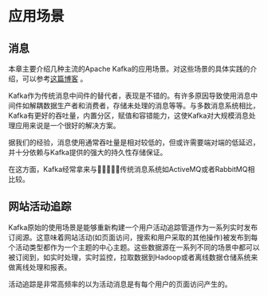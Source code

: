 # 应用场景

## 消息

本章主要介绍几种主流的Apache Kafka的应用场景。对这些场景的具体实践的介绍，可以参考[这篇博客](https://engineering.linkedin.com/distributed-systems/log-what-every-software-engineer-should-know-about-real-time-datas-unifying) 。

Kafka作为传统消息中间件的替代者，表现是不错的。有许多原因导致使用消息中间件如解耦数据生产者和消费者，存储未处理的消息等等。与多数消息系统相比，Kafka有更好的吞吐量，内置分区，赋值和容错能力，这使Kafka对大规模消息处理应用来说是一个很好的解决方案。

据我们的经验，消息使用通常吞吐量是相对较低的，但或许需要端对端的低延迟，并十分依赖与Kafka提供的强大的持久性存储保证。

在这方面，Kafka经常拿来与传统消息系统如ActiveMQ或者RabbitMQ相比较。

## 网站活动追踪

Kafka原始的使用场景是能够重新构建一个用户活动追踪管道作为一系列实时发布订阅源。这意味着网站活动\(如页面访问，搜索和用户采取的其他操作\)被发布到每个活动类型都作为一个主题的中心主题。这些数据源在一系列不同的场景中都可以被订阅到，如实时处理，实时监控，拉取数据到Hadoop或者离线数据仓储系统来做离线处理和报表。

活动追踪是非常高频率的以为活动消息是有每个用户的页面访问产生的。



